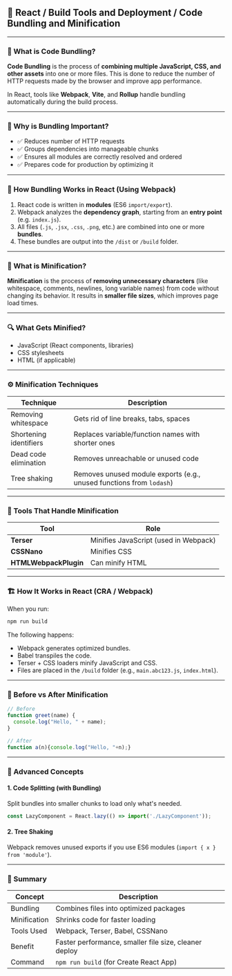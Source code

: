 
## 📘 **React / Build Tools and Deployment / Code Bundling and Minification**

---

### 🔹 What is Code Bundling?

**Code Bundling** is the process of **combining multiple JavaScript, CSS, and other assets** into one or more files. This is done to reduce the number of HTTP requests made by the browser and improve app performance.

In React, tools like **Webpack**, **Vite**, and **Rollup** handle bundling automatically during the build process.

---

### 🔹 Why is Bundling Important?

* ✅ Reduces number of HTTP requests
* ✅ Groups dependencies into manageable chunks
* ✅ Ensures all modules are correctly resolved and ordered
* ✅ Prepares code for production by optimizing it

---

### 🧠 How Bundling Works in React (Using Webpack)

1. React code is written in **modules** (ES6 `import/export`).
2. Webpack analyzes the **dependency graph**, starting from an **entry point** (e.g. `index.js`).
3. All files (`.js`, `.jsx`, `.css`, `.png`, etc.) are combined into one or more **bundles**.
4. These bundles are output into the `/dist` or `/build` folder.

---

### 🔹 What is Minification?

**Minification** is the process of **removing unnecessary characters** (like whitespace, comments, newlines, long variable names) from code without changing its behavior. It results in **smaller file sizes**, which improves page load times.

---

### 🔍 What Gets Minified?

* JavaScript (React components, libraries)
* CSS stylesheets
* HTML (if applicable)

---

### ⚙️ Minification Techniques

| Technique              | Description                                                          |
| ---------------------- | -------------------------------------------------------------------- |
| Removing whitespace    | Gets rid of line breaks, tabs, spaces                                |
| Shortening identifiers | Replaces variable/function names with shorter ones                   |
| Dead code elimination  | Removes unreachable or unused code                                   |
| Tree shaking           | Removes unused module exports (e.g., unused functions from `lodash`) |

---

### 🔧 Tools That Handle Minification

| Tool                  | Role                                  |
| --------------------- | ------------------------------------- |
| **Terser**            | Minifies JavaScript (used in Webpack) |
| **CSSNano**           | Minifies CSS                          |
| **HTMLWebpackPlugin** | Can minify HTML                       |

---

### 🏗️ How It Works in React (CRA / Webpack)

When you run:

```bash
npm run build
```

The following happens:

* Webpack generates optimized bundles.
* Babel transpiles the code.
* Terser + CSS loaders minify JavaScript and CSS.
* Files are placed in the `/build` folder (e.g., `main.abc123.js`, `index.html`).

---

### 🧪 Before vs After Minification

```js
// Before
function greet(name) {
  console.log("Hello, " + name);
}

// After
function a(n){console.log("Hello, "+n);}
```

---

### 🧠 Advanced Concepts

#### 1. **Code Splitting (with Bundling)**

Split bundles into smaller chunks to load only what's needed.

```js
const LazyComponent = React.lazy(() => import('./LazyComponent'));
```

#### 2. **Tree Shaking**

Webpack removes unused exports if you use ES6 modules (`import { x } from 'module'`).

---

### 📌 Summary

| Concept      | Description                                           |
| ------------ | ----------------------------------------------------- |
| Bundling     | Combines files into optimized packages                |
| Minification | Shrinks code for faster loading                       |
| Tools Used   | Webpack, Terser, Babel, CSSNano                       |
| Benefit      | Faster performance, smaller file size, cleaner deploy |
| Command      | `npm run build` (for Create React App)                |

